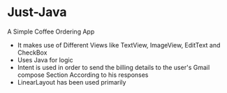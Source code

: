 # Just-Java
A Simple Coffee Ordering App
* It makes use of Different Views like TextView, ImageView, EditText and CheckBox 
* Uses Java for logic
* Intent is used in order to send the billing details to the user's Gmail compose Section According to his responses
* LinearLayout has been used primarily
